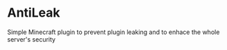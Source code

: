 # AntiLeak
Simple Minecraft plugin to prevent plugin leaking and to enhace the whole server's security
